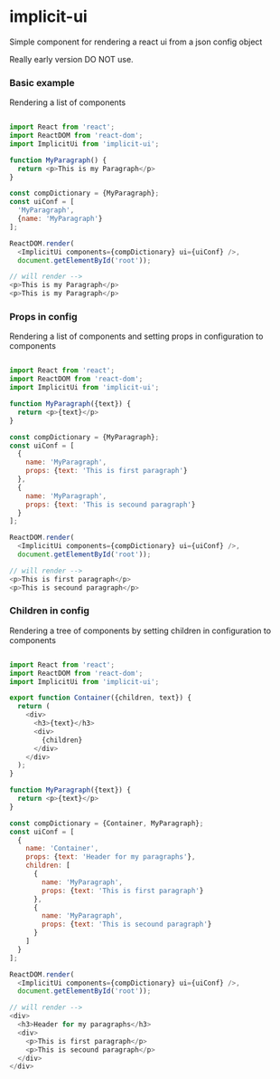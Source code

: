 # implicit-ui
Simple component for rendering a react ui from a json config object

Really early version DO NOT use.


### Basic example
Rendering a list of components

```javascript

import React from 'react';
import ReactDOM from 'react-dom';
import ImplicitUi from 'implicit-ui';

function MyParagraph() {
  return <p>This is my Paragraph</p>
}

const compDictionary = {MyParagraph};
const uiConf = [
  'MyParagraph',
  {name: 'MyParagraph'}
];

ReactDOM.render(
  <ImplicitUi components={compDictionary} ui={uiConf} />,
  document.getElementById('root'));

// will render -->
<p>This is my Paragraph</p>
<p>This is my Paragraph</p>

```

### Props in config
Rendering a list of components and setting props in configuration to components

```javascript

import React from 'react';
import ReactDOM from 'react-dom';
import ImplicitUi from 'implicit-ui';

function MyParagraph({text}) {
  return <p>{text}</p>
}

const compDictionary = {MyParagraph};
const uiConf = [
  {
    name: 'MyParagraph',
    props: {text: 'This is first paragraph'}
  },
  {
    name: 'MyParagraph',
    props: {text: 'This is secound paragraph'}
  }
];

ReactDOM.render(
  <ImplicitUi components={compDictionary} ui={uiConf} />,
  document.getElementById('root'));

// will render -->
<p>This is first paragraph</p>
<p>This is secound paragraph</p>

```

### Children in config
Rendering a tree of components by setting children in configuration to components
```javascript

import React from 'react';
import ReactDOM from 'react-dom';
import ImplicitUi from 'implicit-ui';

export function Container({children, text}) {
  return (
    <div>
      <h3>{text}</h3>
      <div>
        {children}
      </div>
    </div>
  );
}

function MyParagraph({text}) {
  return <p>{text}</p>
}

const compDictionary = {Container, MyParagraph};
const uiConf = [
  {
    name: 'Container',
    props: {text: 'Header for my paragraphs'},
    children: [
      {
        name: 'MyParagraph',
        props: {text: 'This is first paragraph'}
      },
      {
        name: 'MyParagraph',
        props: {text: 'This is secound paragraph'}
      }
    ]
  }
];

ReactDOM.render(
  <ImplicitUi components={compDictionary} ui={uiConf} />,
  document.getElementById('root'));

// will render -->
<div>
  <h3>Header for my paragraphs</h3>
  <div>
    <p>This is first paragraph</p>
    <p>This is secound paragraph</p>
  </div>
</div>

```
